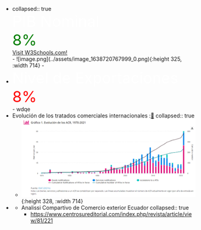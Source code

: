 -
  <div class="cards">
  collapsed:: true
  <div style="color:white ;font-size:40px;"  > PIB  Nominal</div>
    <div style="color:green ; font-size:40px;" >8%</div> 
  <a href="https://www.w3schools.com/">Visit W3Schools.com!</a>
  </div>
	- ![image.png](../assets/image_1638720767999_0.png){:height 325, :width 714}
	-
-
  <div class="cards">
  <div style="color:white ;font-size:40px;"  > Nivel de Exportaciones </div>
    <div style="color:red; font-size:40px;" >8%</div> 
  </div>
	- wdqe
- Evolución de los tratados  comerciales internacionales  :[🔗](https://sdgpulse.unctad.org/trade-barriers/)
  collapsed:: true
	- ![image.png](../assets/image_1638718468657_0.png){:height 328, :width 714}
-
	- Analissi Compartivo de Comercio exterior Ecuador 
	  collapsed:: true
		- https://www.centrosureditorial.com/index.php/revista/article/view/81/221